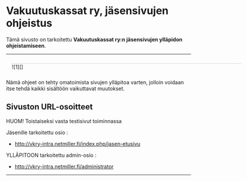 # Vakuutuskassat ry, jäsensivujen ohjeistus

Tämä sivusto on tarkoitettu __Vakuutuskassat ry:n jäsensivujen ylläpidon ohjeistamiseen__.

----

<figure class="fig-n border" style="margin:25px 15px;width:625px;border-top:1px solid lightgray;border-left:1px solid lightgray">
![1][]
</figure>

Nämä ohjeet on tehty omatoimista sivujen ylläpitoa varten, jolloin voidaan itse tehdä kaikki
sisältöön vaikuttavat muutokset.

## Sivuston URL-osoitteet

<div class='msg msg-warn'>
HUOM! Toistaiseksi vasta testisivut toiminnassa
</div>

Jäsenille tarkoitettu osio :

* <http://vkry-intra.netmiller.fi/index.php/jasen-etusivu>

YLLÄPITOON tarkoitettu admin-osio :

* <http://vkry-intra.netmiller.fi/administrator>

----

[1]: kuvat/kuva101.png "Ruutukaappaus etusivun alusta"
